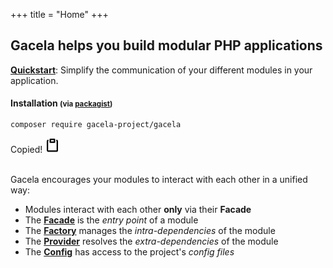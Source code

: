 +++
title = "Home"
+++

## Gacela helps you build modular PHP applications

[**Quickstart**](/docs/quickstart): Simplify the communication of your different modules in your application.

#### Installation <small>(via [packagist](https://packagist.org/packages/gacela-project/gacela))</small>

<div id="installation-composer">
    <pre class="z-code"><code><span class="z-variable z-function z-shell">composer</span> <span class="z-meta z-function-call z-arguments z-shell">require gacela-project/gacela</span></code></pre>
    <span class="button-copy-code-snippet tooltip" onclick="document.execCommand('copy')">
        <span class="tooltip-text">Copied!</span>
        <svg aria-hidden="true" viewBox="0 0 16 16" data-view-component="true" height="24" width="24">
            <path fill-rule="evenodd" d="M5.75 1a.75.75 0 00-.75.75v3c0 .414.336.75.75.75h4.5a.75.75 0 00.75-.75v-3a.75.75 0 00-.75-.75h-4.5zm.75 3V2.5h3V4h-3zm-2.874-.467a.75.75 0 00-.752-1.298A1.75 1.75 0 002 3.75v9.5c0 .966.784 1.75 1.75 1.75h8.5A1.75 1.75 0 0014 13.25v-9.5a1.75 1.75 0 00-.874-1.515.75.75 0 10-.752 1.298.25.25 0 01.126.217v9.5a.25.25 0 01-.25.25h-8.5a.25.25 0 01-.25-.25v-9.5a.25.25 0 01.126-.217z"></path>
        </svg>
    </span>
</div>

<br>

Gacela encourages your modules to interact with each other in a unified way:

- Modules interact with each other **only** via their **Facade**
- The [**Facade**](/docs/facade) is the *entry point* of a module
- The [**Factory**](/docs/factory) manages the *intra-dependencies* of the module
- The [**Provider**](/docs/provider) resolves the *extra-dependencies* of the module
- The [**Config**](/docs/config) has access to the project's *config files*
